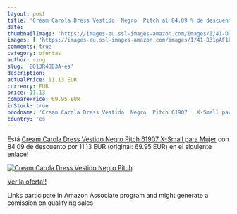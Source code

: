 ```yaml
---
layout: post
title: 'Cream Carola Dress Vestido  Negro  Pitch al 84.09 % de descuento'
date: 
thumbnailImage: 'https://images-eu.ssl-images-amazon.com/images/I/41-D31pAF1L._SL200_.jpg'
images: [ 'https://images-eu.ssl-images-amazon.com/images/I/41-D31pAF1L._SL200_.jpg' ]
comments: true
category: ofertas
author: ring
slug: 'B013R4OD3A-es'
description:
actualPrice: 11.13 EUR
currency: EUR
price: 11.13
comparePrice: 69.95 EUR
inStock: true
prodname: 'Cream Carola Dress Vestido  Negro  Pitch 61907   X-Small para Mujer'
country: 'es'
---
```


Está [Cream Carola Dress Vestido  Negro  Pitch 61907   X-Small para Mujer](https://www.amazon.es/dp/B013R4OD3A/?tag=tolees-21) con 84.09 de descuento por 11.13 EUR (original: 69.95 EUR) en el siguiente enlace!

[![Cream Carola Dress Vestido  Negro  Pitch](https://images-eu.ssl-images-amazon.com/images/I/41-D31pAF1L._SL200_.jpg)](https://www.amazon.es/dp/B013R4OD3A/?tag=tolees-21)

[Ver la oferta!!](https://www.amazon.es/dp/B013R4OD3A/?tag=tolees-21)

Links participate in Amazon Associate program and might generate a comission on qualifying sales


